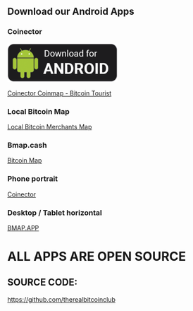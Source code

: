 ## Download our Android Apps

### Coinector

<a href="https://github.com/theRealBitcoinClub/flutter_coinector/releases/download/public/app-release.apk" title="Android APK Download">
  <img alt="Android APK Download"
       title="Android APK Download"
       src="https://github.com/theRealBitcoinClub/therealbitcoinclub.github.io/blob/6460d5061b098532b4f81751c0a039b7a6926708/android-apk-download.png"
  />
</a>

[Coinector Coinmap - Bitcoin Tourist](https://play.google.com/store/apps/details?id=cash.bitcoinmap.coinector)

### Local Bitcoin Map

[Local Bitcoin Merchants Map](https://play.google.com/store/apps/details?id=club.therealbitcoin.bchmap)

### Bmap.cash

[Bitcoin Map](http://bitcoinmap.cash)

### Phone portrait

[Coinector](http://coinector.app) 

### Desktop / Tablet horizontal

[BMAP.APP](http://bmap.app)

# ALL APPS ARE OPEN SOURCE
## SOURCE CODE:
https://github.com/therealbitcoinclub
